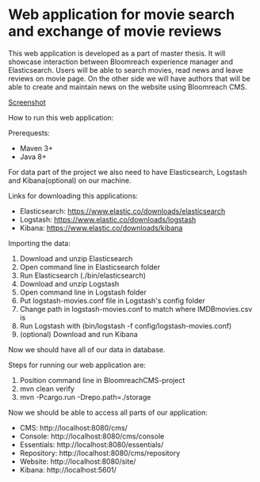 # Web application for movie search and exchange of movie reviews

This web application is developed as a part of master thesis. It will showcase interaction between Bloomreach experience manager and Elasticsearch.
Users will be able to search movies, read news and leave reviews on movie page. On the other side we will have authors that will be able to create and maintain news on the website using Bloomreach CMS.

[Screenshot](homepage.png)

How to run this web application:

Prerequests:

- Maven 3+
- Java 8+

For data part of the project we also need to have Elasticsearch, Logstash and Kibana(optional) on our machine.

Links for downloading this applications:

- Elasticsearch: https://www.elastic.co/downloads/elasticsearch
- Logstash: https://www.elastic.co/downloads/logstash
- Kibana: https://www.elastic.co/downloads/kibana

Importing the data:

1. Download and unzip Elasticsearch
2. Open command line in Elasticsearch folder
3. Run Elasticsearch (./bin/elasticsearch)
4. Download and unzip Logstash
5. Open command line in Logstash folder
6. Put logstash-movies.conf file in Logstash's config folder
7. Change path in logstash-movies.conf to match where IMDBmovies.csv is
8. Run Logstash with (bin/logstash -f config/logstash-movies.conf)
9. (optional) Download and run Kibana

Now we should have all of our data in database.

Steps for running our web application are:
1. Position command line in BloomreachCMS-project
2. mvn clean verify
3. mvn -Pcargo.run -Drepo.path=./storage

Now we should be able to access all parts of our application:

- CMS: http://localhost:8080/cms/
- Console: http://localhost:8080/cms/console
- Essentials: http://localhost:8080/essentials/
- Repository: http://localhost:8080/cms/repository
- Website: http://localhost:8080/site/
- Kibana: http://localhost:5601/
